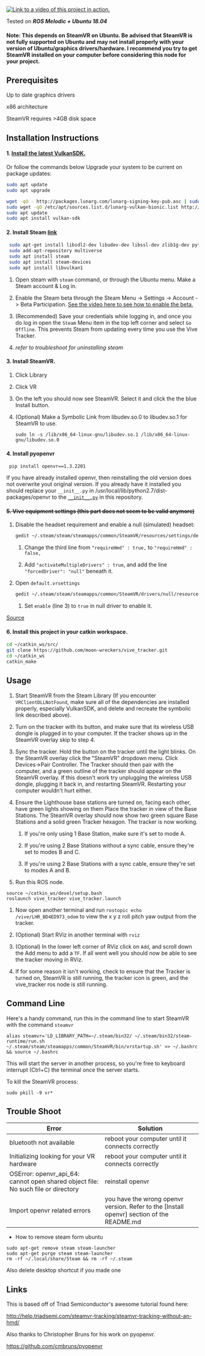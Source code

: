 [![Link to a video of this project in action.](https://img.youtube.com/vi/fvbSUXGViSY/0.jpg)](https://youtu.be/fvbSUXGViSY)

Tested on **_ROS Melodic + Ubuntu 18.04_**

#### Note: This depends on SteamVR on Ubuntu. Be advised that SteamVR is not fully supported on Ubuntu and may not install properly with your version of Ubuntu/graphics drivers/hardware. I recommend you try to get SteamVR installed on your computer before considering this node for your project. 

## Prerequisites

Up to date graphics drivers

x86 architecture

SteamVR requires >4GB disk space


## Installation Instructions
#### 1. [Install the latest VulkanSDK.](https://vulkan.lunarg.com/sdk/home#linux)

Or follow the commands below
Upgrade your system to be current on package updates:

```bash
sudo apt update
sudo apt upgrade
```

```bash
wget -qO - http://packages.lunarg.com/lunarg-signing-key-pub.asc | sudo apt-key add -
sudo wget -qO /etc/apt/sources.list.d/lunarg-vulkan-bionic.list http://packages.lunarg.com/vulkan/lunarg-vulkan-bionic.list
sudo apt update
sudo apt install vulkan-sdk
```


#### 2. Install Steam [link](http://store.steampowered.com/)

```bash
 sudo apt-get install libsdl2-dev libudev-dev libssl-dev zlib1g-dev python-pip
 sudo add-apt-repository multiverse
 sudo apt install steam
 sudo apt install steam-devices
 sudo apt install libvulkan1
```

   1. Open steam with `steam` command, or through the Ubuntu menu. Make a Steam account & Log in.
   
   1. Enable the Steam beta through the Steam Menu -> Settings -> Account -> Beta Participation. [See the video here to see how to enable the beta.](https://www.youtube.com/watch?v=7AFUcj3HpvE)
   
   1. (Recommended) Save your credentials while logging in, and once you do log in open the `Steam` Menu item in the top left corner and select `Go Offline`. This prevents Steam from updating every time you use the Vive Tracker. 

   1. _refer to troubleshoot for uninstalling steam_

#### 3. Install SteamVR. 

   1. Click Library

   1. Click VR

   1. On the left you should now see SteamVR. Select it and click the the blue Install button.

   1. (Optional) Make a Symbolic Link from libudev.so.0 to libudev.so.1 for SteamVR to use. 
      
      `sudo ln -s /lib/x86_64-linux-gnu/libudev.so.1 /lib/x86_64-linux-gnu/libudev.so.0`



#### 4. Install pyopenvr

```angular2html
 pip install openvr==1.3.2201
```
If you have already installed openvr, then reinstalling the old version does not overwrite yout original version. If you already have it installed you should replace your `__init__.py` in /usr/local/lib/python2.7/dist-packages/openvr to the [`__init__.py`](https://github.com/jiyoonpark0207/vive_tracker/blob/master/__init__.py) in this repository. 



#### ~~5. Vive equipment settings (this part does not seem to be valid anymore)~~
   1. Disable the headset requirement and enable a null (simulated) headset:
   
      ```bash
      gedit ~/.steam/steam/steamapps/common/SteamVR/resources/settings/default.vrsettings
      ```
   
      1. Change the third line from `"requireHmd" : true,` to `"requireHmd" : false,`
   
      2. Add `"activateMultipleDrivers" : true`, and add the line `"forcedDriver": "null"` beneath it.
      
   1. Open `default.vrsettings`
   
      ```bash
      gedit ~/.steam/steam/steamapps/common/SteamVR/drivers/null/resources/settings/default.vrsettings
      ```
   
      1. Set `enable` (line 3) to `true` in null driver to enable it.
   
  [Source](https://www.reddit.com/r/Vive/comments/6uo053/how_to_use_steamvr_tracked_devices_without_a_hmd/) 
  


#### 6. Install this project in your catkin workspace.

```bash
cd ~/catkin_ws/src/
git clone https://github.com/moon-wreckers/vive_tracker.git
cd ~/catkin_ws
catkin_make
```


## Usage
1. Start SteamVR from the Steam Library (If you encounter `VRClientDLLNotFound`, make sure all of the dependencies are installed properly, especially VulkanSDK, and delete and recreate the symbolic link described above).

2. Turn on the tracker with its button, and make sure that its wireless USB dongle is plugged in to your computer. If the tracker shows up in the SteamVR overlay skip to step 4.

3. Sync the tracker. Hold the button on the tracker until the light blinks. On the SteamVR overlay click the "SteamVR" dropdown menu. Click Devices->Pair Controller. The Tracker should then pair with the computer, and a green outline of the tracker should appear on the SteamVR overlay. If this doesn't work try unplugging the wireless USB dongle, plugging it back in, and restarting SteamVR. Restarting your computer wouldn't hurt either.

4. Ensure the Lighthouse base stations are turned on, facing each other, have green lights showing on them Place the tracker in view of the Base Stations. The SteamVR overlay should now show two green square Base Stations and a solid green Tracker hexagon. The tracker is now working. 

     1. If you're only using 1 Base Station, make sure it's set to mode A.
     
     2. If you're using 2 Base Stations without a sync cable, ensure they're set to modes B and C.
     
     3. If you're using 2 Base Stations with a sync cable, ensure they're set to modes A and B.

5. Run this ROS node. 

```angular2html
source ~/catkin_ws/devel/setup.bash
roslaunch vive_tracker vive_tracker.launch
``` 
1. Now open another terminal and run `rostopic echo /vive/LHR_BD4ED973_odom` to view the x y z roll pitch yaw output from the tracker.

1. (Optional) Start RViz in another terminal with `rviz`

1. (Optional) In the lower left corner of RViz click on `Add`, and scroll down the Add menu to add a `TF`. If all went well you should now be able to see the tracker moving in RViz. 

1. If for some reason it isn't working, check to ensure that the Tracker is turned on, SteamVR is still running, the tracker icon is green, and the vive_tracker ros node is still running.


## Command Line

Here's a handy command, run this in the command line to start SteamVR with the command `steamvr`

`alias steamvr='LD_LIBRARY_PATH=~/.steam/bin32/ ~/.steam/bin32/steam-runtime/run.sh ~/.steam/steam/steamapps/common/SteamVR/bin/vrstartup.sh' >> ~/.bashrc && source ~/.bashrc`

This will start the server in another process, so you're free to keyboard interrupt (Ctrl+C) the terminal once the server starts. 

To kill the SteamVR process:

`sudo pkill -9 vr*`

## Trouble Shoot

Error | Solution
------- | ---------
bluetooth not available | reboot your computer until it connects correctly
Initializing looking for your VR hardware | reboot your computer until it connects correctly
OSError: openvr_api_64: cannot open shared object file: No such file or directory | reinstall openvr
Import openvr related errors | you have the wrong openvr version. Refer to the [Install openvr] section of the README.md

- How to remove steam form ubuntu 
```angular2html
sudo apt-get remove steam steam-launcher
sudo apt-get purge steam steam-launcher
rm -rf ~/.local/share/Steam && rm -rf ~/.steam
```

Also delete desktop shortcut if you made one

## Links

This is based off of Triad Semiconductor's awesome tutorial found here:

http://help.triadsemi.com/steamvr-tracking/steamvr-tracking-without-an-hmd/

Also thanks to Christopher Bruns for his work on pyopenvr.

https://github.com/cmbruns/pyopenvr
